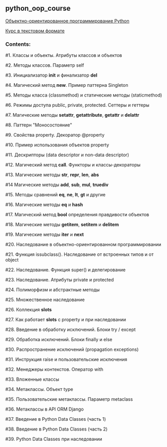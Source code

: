 ## python_oop_course

[Объектно-ориентированное программирование Python](https://www.youtube.com/playlist?list=PLA0M1Bcd0w8zPwP7t-FgwONhZOHt9rz9E)

[Курс в текстовом формате](https://proproprogs.ru/python_oop)

### Contents:

#1. Классы и объекты. Атрибуты классов и объектов

#2. Методы классов. Параметр self

#3. Инициализатор __init__ и финализатор __del__

#4. Магический метод __new__. Пример паттерна Singleton

#5. Методы класса (classmethod) и статические методы (staticmethod)

#6. Режимы доступа public, private, protected. Сеттеры и геттеры

#7. Магические методы __setattr__, __getattribute__, __getattr__ и __delattr__

#8. Паттерн "Моносостояние"

#9. Свойства property. Декоратор @property

#10. Пример использования объектов property

#11. Дескрипторы (data descriptor и non-data descriptor)

#12. Магический метод __call__. Функторы и классы-декораторы

#13. Магические методы __str__, __repr__, __len__, __abs__

#14 Магические методы __add__, __sub__, __mul__, __truediv__

#15. Методы сравнений __eq__, __ne__, __lt__, __gt__ и другие

#16. Магические методы __eq__ и __hash__

#17. Магический метод __bool__ определения правдивости объектов

#18. Магические методы __getitem__, __setitem__ и __delitem__ 

#19. Магические методы __iter__ и __next__

#20. Наследование в объектно-ориентированном программировании

#21. Функция issubclass(). Наследование от встроенных типов и от object

#22. Наследование. Функция super() и делегирование

#23. Наследование. Атрибуты private и protected

#24. Полиморфизм и абстрактные методы

#25. Множественное наследование

#26. Коллекция __slots__

#27. Как работает __slots__ с property и при наследовании

#28. Введение в обработку исключений. Блоки try / except

#29. Обработка исключений. Блоки finally и else

#30. Распространение исключений (propagation exceptions)

#31. Инструкция raise и пользовательские исключения

#32. Менеджеры контекстов. Оператор with

#33. Вложенные классы

#34. Метаклассы. Объект type

#35. Пользовательские метаклассы. Параметр metaclass

#36. Метаклассы в API ORM Django

#37. Введение в Python Data Classes (часть 1)

#38. Введение в Python Data Classes (часть 2)

#39. Python Data Classes при наследовании
